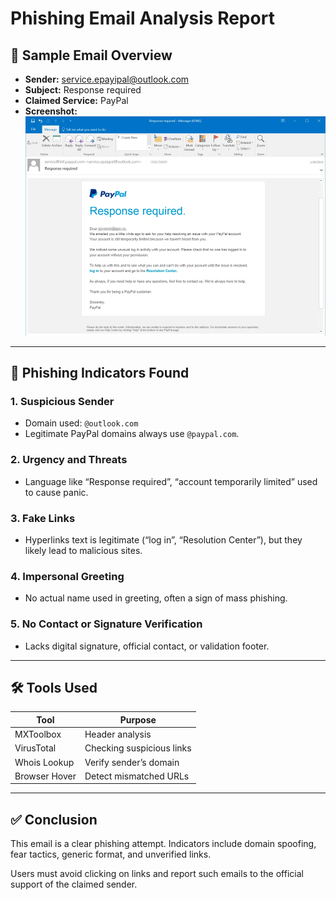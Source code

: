 # Phishing Email Analysis Report

## 📧 Sample Email Overview
- **Sender:** service.epayipal@outlook.com
- **Subject:** Response required
- **Claimed Service:** PayPal
- **Screenshot:** ![Email Sample](./email_sample.png)

---

## 🚩 Phishing Indicators Found

### 1. Suspicious Sender
- Domain used: `@outlook.com`
- Legitimate PayPal domains always use `@paypal.com`.

### 2. Urgency and Threats
- Language like “Response required”, “account temporarily limited” used to cause panic.

### 3. Fake Links
- Hyperlinks text is legitimate (“log in”, “Resolution Center”), but they likely lead to malicious sites.

### 4. Impersonal Greeting
- No actual name used in greeting, often a sign of mass phishing.

### 5. No Contact or Signature Verification
- Lacks digital signature, official contact, or validation footer.

---

## 🛠 Tools Used

| Tool | Purpose |
|------|---------|
| MXToolbox | Header analysis |
| VirusTotal | Checking suspicious links |
| Whois Lookup | Verify sender’s domain |
| Browser Hover | Detect mismatched URLs |

---

## ✅ Conclusion
This email is a clear phishing attempt. Indicators include domain spoofing, fear tactics, generic format, and unverified links.

Users must avoid clicking on links and report such emails to the official support of the claimed sender.
